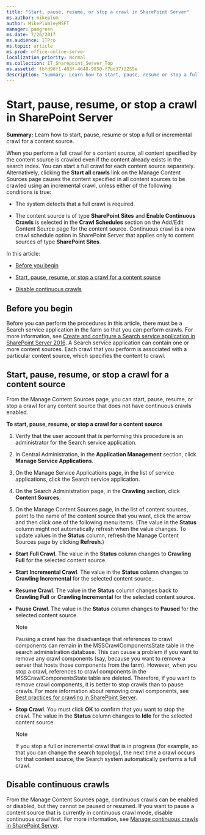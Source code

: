 ```yaml
---
title: "Start, pause, resume, or stop a crawl in SharePoint Server"
ms.author: mikeplum
author: MikePlumleyMSFT
manager: pamgreen
ms.date: 7/26/2017
ms.audience: ITPro
ms.topic: article
ms.prod: office-online-server
localization_priority: Normal
ms.collection: IT_Sharepoint_Server_Top
ms.assetid: fbfd98f1-403f-4648-9850-f7bd37f2255e
description: "Summary: Learn how to start, pause, resume or stop a full or incremental crawl for a content source."
---
```


# Start, pause, resume, or stop a crawl in SharePoint Server

 **Summary:** Learn how to start, pause, resume or stop a full or incremental crawl for a content source. 
  
When you perform a full crawl for a content source, all content specified by the content source is crawled even if the content already exists in the search index. You can start a full crawl for each content source separately. Alternatively, clicking the **Start all crawls** link on the Manage Content Sources page causes the content specified in all content sources to be crawled using an incremental crawl, unless either of the following conditions is true: 
  
- The system detects that a full crawl is required.
    
- The content source is of type **SharePoint Sites** and **Enable Continuous Crawls** is selected in the **Crawl Schedules** section on the Add/Edit Content Source page for the content source. Continuous crawl is a new crawl schedule option in SharePoint Server that applies only to content sources of type **SharePoint Sites**.
    
In this article:
  
- [Before you begin](#begin)
    
- [Start, pause, resume, or stop a crawl for a content source](#proc1)
    
- [Disable continuous crawls](#proc2)
    
## Before you begin
<a name="begin"> </a>

Before you can perform the procedures in this article, there must be a Search service application in the farm so that you can perform crawls. For more information, see [Create and configure a Search service application in SharePoint Server 2016](create-and-configure-a-search-service-application.md). A Search service application can contain one or more content sources. Each crawl that you perform is associated with a particular content source, which specifies the content to crawl.
  
## Start, pause, resume, or stop a crawl for a content source
<a name="proc1"> </a>

From the Manage Content Sources page, you can start, pause, resume, or stop a crawl for any content source that does not have continuous crawls enabled.
  
 **To start, pause, resume, or stop a crawl for a content source**
  
1. Verify that the user account that is performing this procedure is an administrator for the Search service application.
    
2. In Central Administration, in the **Application Management** section, click **Manage Service Applications**.
    
3. On the Manage Service Applications page, in the list of service applications, click the Search service application.
    
4. On the Search Administration page, in the **Crawling** section, click **Content Sources**.
    
5. On the Manage Content Sources page, in the list of content sources, point to the name of the content source that you want, click the arrow and then click one of the following menu items. (The value in the **Status** column might not automatically refresh when the value changes. To update values in the **Status** column, refresh the Manage Content Sources page by clicking **Refresh**.)
    
  - **Start Full Crawl**. The value in the **Status** column changes to **Crawling Full** for the selected content source. 
    
  - **Start Incremental Crawl**. The value in the **Status** column changes to **Crawling Incremental** for the selected content source. 
    
  - **Resume Crawl**. The value in the **Status** column changes back to **Crawling Full** or **Crawling Incremental** for the selected content source. 
    
  - **Pause Crawl**. The value in the **Status** column changes to **Paused** for the selected content source. 
    
    > [!NOTE]
    > Pausing a crawl has the disadvantage that references to crawl components can remain in the MSSCrawlComponentsState table in the search administration database. This can cause a problem if you want to remove any crawl components (say, because you want to remove a server that hosts those components from the farm). However, when you stop a crawl, references to crawl components in the MSSCrawlComponentsState table are deleted. Therefore, if you want to remove crawl components, it is better to stop crawls than to pause crawls. For more information about removing crawl components, see [Best practices for crawling in SharePoint Server](best-practices-for-crawling.md). 
  
  - **Stop Crawl**. You must click **OK** to confirm that you want to stop the crawl. The value in the **Status** column changes to **Idle** for the selected content source. 
    
    > [!NOTE]
    > If you stop a full or incremental crawl that is in progress (for example, so that you can change the search topology), the next time a crawl occurs for that content source, the Search system automatically performs a full crawl. 
  
## Disable continuous crawls
<a name="proc2"> </a>

From the Manage Content Sources page, continuous crawls can be enabled or disabled, but they cannot be paused or resumed. If you want to pause a content source that is currently in continuous crawl mode, disable continuous crawl first. For more information, see [Manage continuous crawls in SharePoint Server](manage-continuous-crawls.md). 
  


